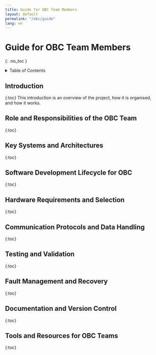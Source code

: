 ```yaml
---
title: Guide for OBC Team Members
layout: default
permalink: "/obc/guide"
lang: en
---
```


# Guide for OBC Team Members
{: .no_toc }

<details markdown="block">
<summary>Table of Contents</summary>

- Table of Contents
{:toc}

</details>

## Introduction
{:toc}
This introduction is an overview of the project, how it is organised, and how it works.


## Role and Responsibilities of the OBC Team
{:toc}



## Key Systems and Architectures
{:toc}



## Software Development Lifecycle for OBC
{:toc}



## Hardware Requirements and Selection
{:toc}


## Communication Protocols and Data Handling
{:toc}



## Testing and Validation
{:toc}



## Fault Management and Recovery
{:toc}



## Documentation and Version Control
{:toc}



## Tools and Resources for OBC Teams
{:toc}



